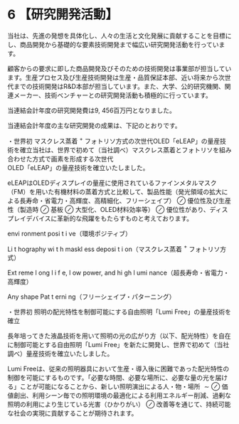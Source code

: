 # 6 【研究開発活動】  

当社は、先進の発想を具体化し、人々の生活と文化発展に貢献することを目標にし、商品開発から基礎的な要素技術開発まで幅広い研究開発活動を行っています。  

顧客からの要求に即した商品開発及びそのための技術開発は事業部が担当しています。生産プロセス及び生産技術開発は生産・品質保証本部、近い将来から次世代までの技術開発はR&D本部が担当しています。また、大学、公的研究機関、関連メーカー、技術ベンチャーとの研究開発活動も積極的に行っています。  

当連結会計年度の研究開発費は9, 456百万円となりました。  

当連結会計年度の主な研究開発の成果は、下記のとおりです。  

・世界初 マスクレス蒸着 $^ +$ フォトリソ方式の次世代OLED「eLEAP」の量産技術を確立当社は、世界で初めて（当社調べ）マスクレス蒸着とフォトリソを組み合わせた方式で画素を形成する次世代  
OLED「eLEAP」の量産技術を確立いたしました。  

eLEAPはOLEDディスプレイの量産に使用されているファインメタルマスク（FM）を用いた有機材料の蒸着方式と比較して、製品性能（発光領域の拡大による長寿命・省電力・高輝度、高精細化、フリーシェイプ） $\oslash$ 優位性及び生産性（製造時 $\oslash$ 基板 $\oslash$ 大型化、OLED材料効率等） $\oslash$ 優位性があり、ディスプレイデバイスに革新的な飛躍をもたらすものと考えております。  

envi ronment posi t i ve（環境ポジティブ）  

Li t hography wi t h maskl ess deposi t i on（マスクレス蒸着 $^ +$ フォトリソ方式）  

Ext reme l ong l i f e, l ow power, and hi gh l umi nance（超長寿命・省電力・高輝度）  

Any shape Pat t erni ng（フリーシェイプ・パターニング）  

・世界初 照明の配光特性を制御可能にする自由照明「Lumi Free」の量産技術を確立  

長年培ってきた液晶技術を用いて照明の光の広がり方（以下、配光特性）を自在に制御可能とする自由照明「Lumi Free」を新たに開発し、世界で初めて（当社調べ）量産技術を確立いたしました。  

Lumi Freeは、従来の照明器具において生産・導入後に困難であった配光特性の制御を可能にするものです。「必要な時間、必要な場所に、必要な量の光を届ける」ことが可能になることから、新しい照明演出による人・物・場所 $\sim \oslash$ 価値創出、利用シーン毎での照明環境の最適化による利用エネルギー削減、過剰な照明の利用により生じている光害（ひかりがい） $\oslash$ 改善等を通じて、持続可能な社会の実現に貢献することが期待されます。  